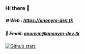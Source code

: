 ### Hi there 👋

##### 🌐 Web : https://anonym-dev.tk
##### 📩 Email: anonym@anonym-dev.tk

<!--
Here are some ideas to get you started:

- 🔭 I’m currently working on ...
- 🌱 I’m currently learning ...
- 👯 I’m looking to collaborate on ...
- 🤔 I’m looking for help with ...
- 💬 Ask me about ...
- 📫 How to reach me: ...
- 😄 Pronouns: ...
- ⚡ Fun fact: ...
-->

[![Github stats](https://github-readme-stats.vercel.app/api?username=ANONYM-ANONYM)](https://github.com/anuraghazra/github-readme-stats)
